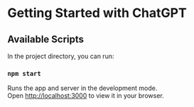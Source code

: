 # Getting Started with ChatGPT

## Available Scripts

In the project directory, you can run:

### `npm start`

Runs the app and server in the development mode.\
Open [http://localhost:3000](http://localhost:3000) to view it in your browser.



